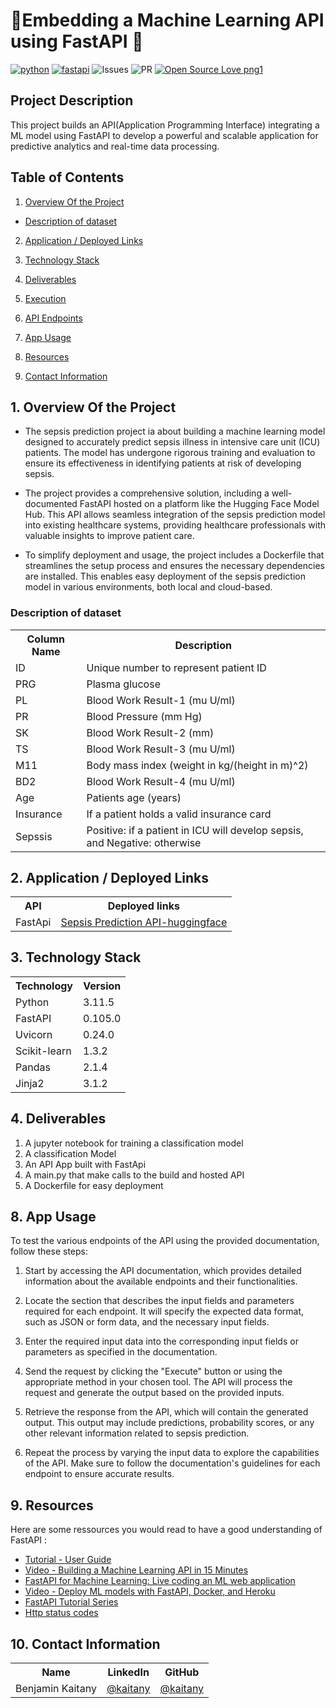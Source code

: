# 🚀Embedding a Machine Learning API using FastAPI 🚀


[![python](https://img.shields.io/badge/Python-3776AB?style=for-the-badge&logo=python&logoColor=white)](https://img.shields.io/badge/Python-3776AB?style=for-the-badge&logo=python&logoColor=white)
[![fastapi](https://img.shields.io/badge/FastAPI-009485?style=for-the-badge&logo=fastapi&logoColor=white)](https://img.shields.io/badge/FastAPI-3776AB?style=for-the-badge&logo=fastapi&logoColor=white)
![Issues](https://img.shields.io/github/issues/eaedk/streamlit-iris-app?style=for-the-badge&logo=appveyor)
![PR](https://img.shields.io/github/issues-pr/eaedk/streamlit-iris-app?style=for-the-badge&logo=appveyor)
[![Open Source Love png1](https://badges.frapsoft.com/os/v1/open-source.png?v=103)](https://github.com/ellerbrock/open-source-badges/)


## Project Description 
This project builds an API(Application Programming Interface) integrating a ML model using FastAPI to develop a powerful and scalable application for predictive analytics and real-time data processing. 

## Table of Contents
1. [Overview Of the Project](#overview)

  - [Description of dataset](#dataset)

2. [Application / Deployed Links](#application)

3. [Technology Stack](#technology)

4. [Deliverables](#deliverables)

5. [Execution](#execution)

6. [API Endpoints](#api-endpoints)

7. [App Usage](#usage)

8. [Resources](#resources)

9. [Contact Information](#ontact)


## 1. Overview Of the Project <a name="overview"></a>

- The sepsis prediction project ia about building a machine learning model designed to accurately predict sepsis illness in intensive care unit (ICU) patients. The model has undergone rigorous training and evaluation to ensure its effectiveness in identifying patients at risk of developing sepsis.

- The project provides a comprehensive solution, including a well-documented FastAPI hosted on a platform like the Hugging Face Model Hub. This API allows seamless integration of the sepsis prediction model into existing healthcare systems, providing healthcare professionals with valuable insights to improve patient care.

- To simplify deployment and usage, the project includes a Dockerfile that streamlines the setup process and ensures the necessary dependencies are installed. This enables easy deployment of the sepsis prediction model in various environments, both local and cloud-based.


### Description of dataset <a name="dataset"></a>

<table>
  <tr>
    <th>Column Name</th>
    <th>Description</th>
  </tr>
  <tr>
    <td>ID</td>
    <td>Unique number to represent patient ID</td>
  </tr>
  <tr>
    <td>PRG</td>
    <td>Plasma glucose</td>
  </tr>
  <tr>
    <td>PL</td>
    <td>Blood Work Result-1 (mu U/ml)</td>
  </tr>
  <tr>
    <td>PR</td>
    <td>Blood Pressure (mm Hg)</td>
  </tr>
  <tr>
    <td>SK</td>
    <td>Blood Work Result-2 (mm)</td>
  </tr>
  <tr>
    <td>TS</td>
    <td>Blood Work Result-3 (mu U/ml)</td>
  </tr>
  <tr>
    <td>M11</td>
    <td>Body mass index (weight in kg/(height in m)^2)</td>
  </tr>
  <tr>
    <td>BD2</td>
    <td>Blood Work Result-4 (mu U/ml)</td>
  </tr>
  <tr>
    <td>Age</td>
    <td>Patients age (years)</td>
  </tr>
  <tr>
    <td>Insurance</td>
    <td>If a patient holds a valid insurance card</td>
  </tr>
  <tr>
    <td>Sepssis</td>
    <td>Positive: if a patient in ICU will develop sepsis, and Negative: otherwise</td>
  </tr>
</table>

## 2. Application / Deployed Links <a name="application"></a>
<table>
  <tr>
    <th>API</th>
    <th>Deployed links</th>
  </tr>
  <tr>
    <td>FastApi</td>
    <td><a href="https://bright1-sepsis-prediction-api.hf.space/docs">Sepsis Prediction API-huggingface</a></td>
  </tr>
  <tr>
  
  </tr>

</table>


## 3. Technology Stack <a name="technology"></a>
 
<table>
  <tr>
    <th>Technology</th>
    <th>Version</th>
  </tr>
  <tr>
    <td>Python</td>
    <td>3.11.5</td>
  </tr>
  <tr>
    <td>FastAPI</td>
    <td>0.105.0</td>
  </tr>
  <tr>
    <td>Uvicorn</td>
    <td>0.24.0</td>
  </tr>
    <tr>
    <td>Scikit-learn</td>
    <td>1.3.2</td>
  </tr>
  </tr>
    <tr>
    <td>Pandas</td>
    <td>2.1.4</td>
  </tr>
  </tr>
    <tr>
    <td>Jinja2</td>
    <td>3.1.2</td>
  </tr>
  
</table>

## 4. Deliverables <a name="deliverables"></a>
1. A jupyter notebook for training a classification model
2. A classification Model
3. An API App built with FastApi
4. A main.py that make calls to the build and hosted API
5. A Dockerfile for easy deployment 

## 8. App Usage <a name="usage"></a>
To test the various endpoints of the API using the provided documentation, follow these steps:

1. Start by accessing the API documentation, which provides detailed information about the available endpoints and their functionalities.

2. Locate the section that describes the input fields and parameters required for each endpoint. It will specify the expected data format, such as JSON or form data, and the necessary input fields.

4. Enter the required input data into the corresponding input fields or parameters as specified in the documentation.

5. Send the request by clicking the "Execute" button or using the appropriate method in your chosen tool. The API will process the request and generate the output based on the provided inputs.

6. Retrieve the response from the API, which will contain the generated output. This output may include predictions, probability scores, or any other relevant information related to sepsis prediction.

7. Repeat the process by varying the input data to explore the capabilities of the API. Make sure to follow the documentation's guidelines for each endpoint to ensure accurate results.

## 9. Resources <a name="resources"></a>
Here are some ressources you would read to have a good understanding of FastAPI :
- [Tutorial - User Guide](https://fastapi.tiangolo.com/tutorial/)
- [Video - Building a Machine Learning API in 15 Minutes ](https://youtu.be/C82lT9cWQiA)
- [FastAPI for Machine Learning: Live coding an ML web application](https://www.youtube.com/watch?v=_BZGtifh_gw)
- [Video - Deploy ML models with FastAPI, Docker, and Heroku ](https://www.youtube.com/watch?v=h5wLuVDr0oc)
- [FastAPI Tutorial Series](https://www.youtube.com/watch?v=tKL6wEqbyNs&list=PLShTCj6cbon9gK9AbDSxZbas1F6b6C_Mx)
- [Http status codes](https://www.linkedin.com/feed/update/urn:li:activity:7017027658400063488?utm_source=share&utm_medium=member_desktop)


## 10. Contact Information <a name="contact"></a>

<table>
  <tr>
    <th>Name</th>
    <th>LinkedIn</th>
    <th>GitHub</th>
    
  </tr>
  <tr>
    <td>Benjamin Kaitany</td>
    <td><a href="https://www.linkedin.com/in/benjamin-kaitany-5017681b2/">@kaitany</a></td>
    <td><a href="https://github.com/kaitany">@kaitany</a></td>
  </tr>
</table>